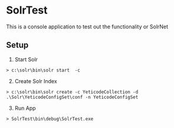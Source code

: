 # SolrTest

This is a console application to test out the functionality or SolrNet

## Setup

1. Start Solr
```
> c:\solr\bin\solr start  -c
```
2. Create Solr Index
```
> c:\solr\bin\solr create -c YeticodeCollection -d .\Solr\YeticodeConfigSet\conf -n YeticodeConfigSet
```
3. Run App
```
> SolrTest\bin\debug\SolrTest.exe
```